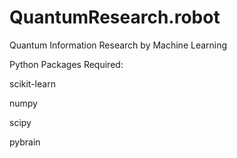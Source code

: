 # QuantumResearch.robot
Quantum Information Research by Machine Learning

Python Packages Required:

scikit-learn

numpy

scipy

pybrain

